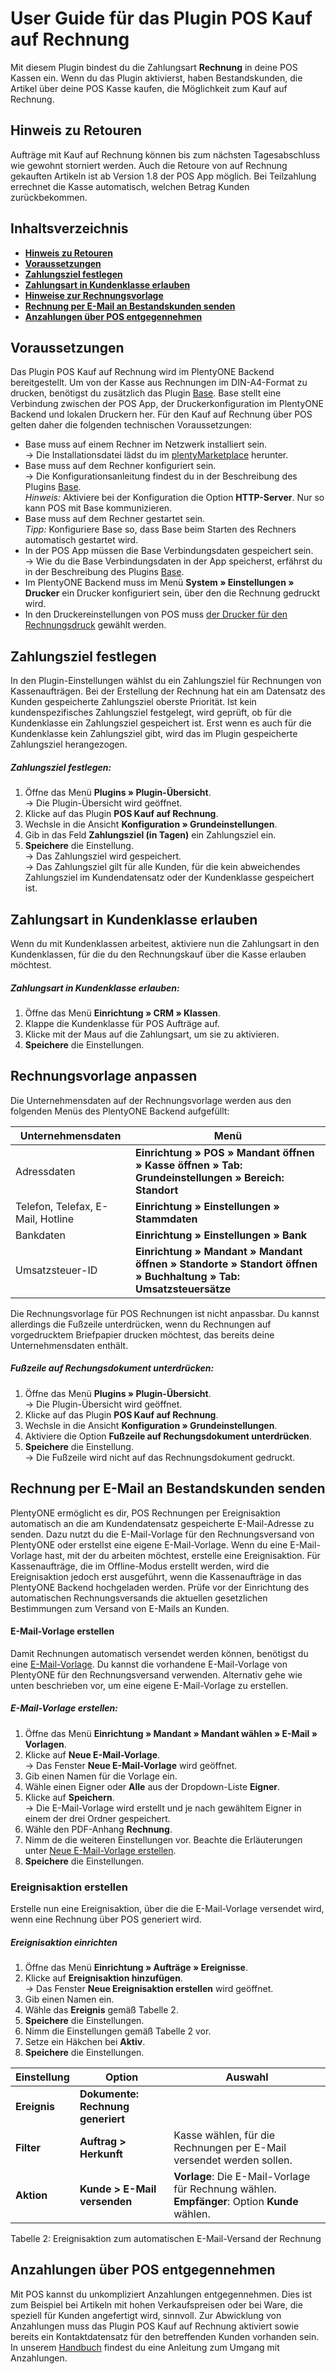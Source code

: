 # User Guide für das Plugin POS Kauf auf Rechnung<a id="10." name="10.">

Mit diesem Plugin bindest du die Zahlungsart **Rechnung** in deine POS Kassen ein. Wenn du das Plugin aktivierst, haben Bestandskunden, die Artikel über deine POS Kasse kaufen, die Möglichkeit zum Kauf auf Rechnung.

## Hinweis zu Retouren<a id="05." name="05.">

<div class="alert alert-warning" role="alert">
  Aufträge mit Kauf auf Rechnung können bis zum nächsten Tagesabschluss wie gewohnt storniert werden. Auch die Retoure von auf Rechnung gekauften Artikeln ist ab Version 1.8 der POS App möglich. Bei Teilzahlung errechnet die Kasse automatisch, welchen Betrag Kunden zurückbekommen.
</div>

## Inhaltsverzeichnis

* <a href="#05."><b>Hinweis zu Retouren</b></a>
* <a href="#10."><b>Voraussetzungen</b></a>
* <a href="#20."><b>Zahlungsziel festlegen</b></a>
* <a href="#30."><b>Zahlungsart in Kundenklasse erlauben</b></a>
* <a href="#40."><b>Hinweise zur Rechnungsvorlage</b></a>
* <a href="#50."><b>Rechnung per E-Mail an Bestandskunden senden</b></a>
* <a href="#60."><b>Anzahlungen über POS entgegennehmen</b></a>


## Voraussetzungen<a id="10." name="10.">

Das Plugin POS Kauf auf Rechnung wird im PlentyONE Backend bereitgestellt. Um von der Kasse aus Rechnungen im DIN-A4-Format zu drucken, benötigst du zusätzlich das Plugin [Base](https://marketplace.plentymarkets.com/plugins/integration/plentyBase_5053). Base stellt eine Verbindung zwischen der POS App, der Druckerkonfiguration im PlentyONE Backend und lokalen Druckern her. Für den Kauf auf Rechnung über POS gelten daher die folgenden technischen Voraussetzungen:

* Base muss auf einem Rechner im Netzwerk installiert sein. <br>
→ Die Installationsdatei lädst du im [plentyMarketplace](https://marketplace.plentymarkets.com/plugins/integration/plentyBase_5053) herunter.
* Base muss auf dem Rechner konfiguriert sein. <br>
→ Die Konfigurationsanleitung findest du in der Beschreibung des Plugins [Base](https://marketplace.plentymarkets.com/plugins/integration/plentyBase_5053). <br>
  *_Hinweis:_* Aktiviere bei der Konfiguration die Option **HTTP-Server**. Nur so kann POS mit Base kommunizieren.
* Base muss auf dem Rechner gestartet sein. <br>
  *_Tipp:_* Konfiguriere Base so, dass Base beim Starten des Rechners automatisch gestartet wird.
* In der POS App müssen die Base Verbindungsdaten gespeichert sein. <br>
→ Wie du die Base Verbindungsdaten in der App speicherst, erfährst du in der Beschreibung des Plugins [Base](https://marketplace.plentymarkets.com/plugins/integration/plentyBase_5053#140).
* Im PlentyONE Backend muss im Menü **System » Einstellungen » Drucker** ein Drucker konfiguriert sein, über den die Rechnung gedruckt wird.
* In den Druckereinstellungen von POS muss [der Drucker für den Rechnungsdruck](https://knowledge.plentymarkets.com/de-de/manual/main/pos/pos-einrichten.html#1020) gewählt werden.

## Zahlungsziel festlegen<a id="20." name="20.">

In den Plugin-Einstellungen wählst du ein Zahlungsziel für Rechnungen von Kassenaufträgen. Bei der Erstellung der Rechnung hat ein am Datensatz des Kunden gespeicherte Zahlungsziel oberste Priorität. Ist kein kundenspezifisches Zahlungsziel festgelegt, wird geprüft, ob für die Kundenklasse ein Zahlungsziel gespeichert ist. Erst wenn es auch für die Kundenklasse kein Zahlungsziel gibt, wird das im Plugin gespeicherte Zahlungsziel herangezogen.

##### Zahlungsziel festlegen:

1. Öffne das Menü **Plugins » Plugin-Übersicht**. <br>
→ Die Plugin-Übersicht wird geöffnet.
1. Klicke auf das Plugin **POS Kauf auf Rechnung**.
2. Wechsle in die Ansicht **Konfiguration » Grundeinstellungen**.
3. Gib in das Feld **Zahlungsziel (in Tagen)** ein Zahlungsziel ein.
4. **Speichere** die Einstellung. <br>
→ Das Zahlungsziel wird gespeichert. <br>
→ Das Zahlungsziel gilt für alle Kunden, für die kein abweichendes Zahlungsziel im Kundendatensatz oder der Kundenklasse gespeichert ist.

## Zahlungsart in Kundenklasse erlauben<a id="30." name="30.">

Wenn du mit Kundenklassen arbeitest, aktiviere nun die Zahlungsart in den Kundenklassen, für die du den Rechnungskauf über die Kasse erlauben möchtest.

##### Zahlungsart in Kundenklasse erlauben:

1. Öffne das Menü **Einrichtung » CRM » Klassen**.
2. Klappe die Kundenklasse für POS Aufträge auf.
3. Klicke mit der Maus auf die Zahlungsart, um sie zu aktivieren.
4. **Speichere** die Einstellungen.

## Rechnungsvorlage anpassen<a id="40." name="40.">

Die Unternehmensdaten auf der Rechnungsvorlage werden aus den folgenden Menüs des PlentyONE Backend aufgefüllt:

| Unternehmensdaten | Menü                                                                                                            |
|---|-----------------------------------------------------------------------------------------------------------------|
| Adressdaten | **Einrichtung » POS » Mandant öffnen » Kasse öffnen » Tab: Grundeinstellungen » Bereich: Standort**             |
| Telefon, Telefax, E-Mail, Hotline | **Einrichtung » Einstellungen » Stammdaten**                                                                    |
| Bankdaten | **Einrichtung » Einstellungen » Bank**                                                                          |
| Umsatzsteuer-ID | **Einrichtung » Mandant » Mandant öffnen » Standorte » Standort öffnen » Buchhaltung » Tab: Umsatzsteuersätze** |

Die Rechnungsvorlage für POS Rechnungen ist nicht anpassbar. Du kannst allerdings die Fußzeile unterdrücken, wenn du Rechnungen auf vorgedrucktem Briefpapier drucken möchtest, das bereits deine Unternehmensdaten enthält.

##### Fußzeile auf Rechungsdokument unterdrücken:

1. Öffne das Menü **Plugins » Plugin-Übersicht**. <br>
→ Die Plugin-Übersicht wird geöffnet.
1. Klicke auf das Plugin **POS Kauf auf Rechnung**.
2. Wechsle in die Ansicht **Konfiguration » Grundeinstellungen**.
3. Aktiviere die Option **Fußzeile auf Rechungsdokument unterdrücken**.
4. **Speichere** die Einstellung. <br>
→ Die Fußzeile wird nicht auf das Rechnungsdokument gedruckt.

## Rechnung per E-Mail an Bestandskunden senden<a id="50." name="50.">

PlentyONE ermöglicht es dir, POS Rechnungen per Ereignisaktion automatisch an die am Kundendatensatz gespeicherte E-Mail-Adresse zu senden. Dazu nutzt du die E-Mail-Vorlage für den Rechnungsversand von PlentyONE oder erstellst eine eigene E-Mail-Vorlage. Wenn du eine E-Mail-Vorlage hast, mit der du arbeiten möchtest, erstelle eine Ereignisaktion. Für Kassenaufträge, die im Offline-Modus erstellt werden, wird die Ereignisaktion jedoch erst ausgeführt, wenn die Kassenaufträge in das PlentyONE Backend hochgeladen werden. Prüfe vor der Einrichtung des automatischen Rechnungsversands die aktuellen gesetzlichen Bestimmungen zum Versand von E-Mails an Kunden.

#### E-Mail-Vorlage erstellen

Damit Rechnungen automatisch versendet werden können, benötigst du eine [E-Mail-Vorlage](https://knowledge.plentymarkets.com/de-de/manual/main/crm/e-mails-versenden.html#1200). Du kannst die vorhandene E-Mail-Vorlage von PlentyONE für den Rechnungsversand verwenden. Alternativ gehe wie unten beschrieben vor, um eine eigene E-Mail-Vorlage zu erstellen.

##### E-Mail-Vorlage erstellen:

1. Öffne das Menü **Einrichtung » Mandant » Mandant wählen » E-Mail » Vorlagen**.
2. Klicke auf **Neue E-Mail-Vorlage**. <br>
→ Das Fenster **Neue E-Mail-Vorlage** wird geöffnet.
3. Gib einen Namen für die Vorlage ein.
4. Wähle einen Eigner oder **Alle** aus der Dropdown-Liste **Eigner**.
5. Klicke auf **Speichern**. <br>
→ Die E-Mail-Vorlage wird erstellt und je nach gewähltem Eigner in einem der drei Ordner gespeichert.
6. Wähle den PDF-Anhang **Rechnung**.
7. Nimm de die weiteren Einstellungen vor. Beachte die Erläuterungen unter [Neue E-Mail-Vorlage erstellen](https://knowledge.plentymarkets.com/de-de/manual/main/crm/e-mails-versenden.html#1200).
8. **Speichere** die Einstellungen.


### Ereignisaktion erstellen

Erstelle nun eine Ereignisaktion, über die die E-Mail-Vorlage versendet wird, wenn eine Rechnung über POS generiert wird.

##### Ereignisaktion einrichten

1. Öffne das Menü **Einrichtung » Aufträge » Ereignisse**.
2. Klicke auf **Ereignisaktion hinzufügen**. <br>
→ Das Fenster **Neue Ereignisaktion erstellen** wird geöffnet.
3. Gib einen Namen ein.
4. Wähle das **Ereignis** gemäß Tabelle 2.
5. **Speichere** die Einstellungen.
6. Nimm die Einstellungen gemäß Tabelle 2 vor.
7. Setze ein Häkchen bei **Aktiv**.
8. **Speichere** die Einstellungen.


| Einstellung | Option | Auswahl |
|---|---|---|
| **Ereignis** | **Dokumente: Rechnung generiert** | |
| **Filter** | **Auftrag &gt; Herkunft** | Kasse wählen, für die Rechnungen per E-Mail versendet werden sollen. |
| **Aktion** | **Kunde &gt; E-Mail versenden** | **Vorlage**: Die E-Mail-Vorlage für Rechnung wählen. **Empfänger**: Option **Kunde** wählen. |

Tabelle 2: Ereignisaktion zum automatischen E-Mail-Versand der Rechnung

## Anzahlungen über POS entgegennehmen<a id="60." name="60.">

Mit POS kannst du unkompliziert Anzahlungen entgegennehmen. Dies ist zum Beispiel bei Artikeln mit hohen Verkaufspreisen oder bei Ware, die speziell für Kunden angefertigt wird, sinnvoll. Zur Abwicklung von Anzahlungen muss das Plugin POS Kauf auf Rechnung aktiviert sowie bereits ein Kontaktdatensatz für den betreffenden Kunden vorhanden sein. In unserem [Handbuch](https://knowledge.plentymarkets.com/de-de/manual/main/pos/pos-kassenbenutzer.html#440) findest du eine Anleitung zum Umgang mit Anzahlungen.